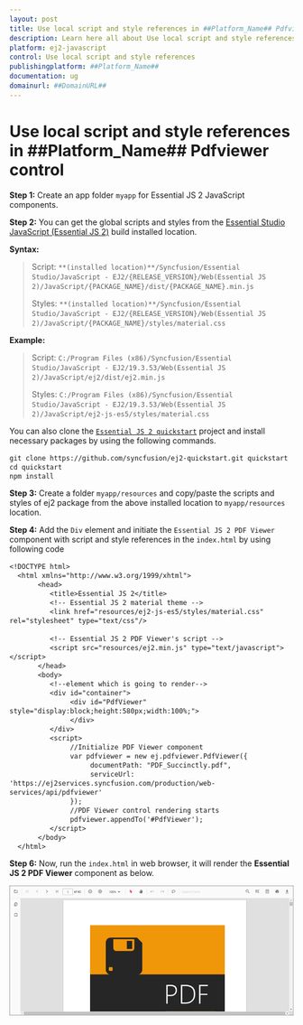 ```yaml
---
layout: post
title: Use local script and style references in ##Platform_Name## Pdfviewer control | Syncfusion
description: Learn here all about Use local script and style references in Syncfusion ##Platform_Name## Pdfviewer control of Syncfusion Essential JS 2 and more.
platform: ej2-javascript
control: Use local script and style references 
publishingplatform: ##Platform_Name##
documentation: ug
domainurl: ##DomainURL##
---
```


# Use local script and style references in ##Platform_Name## Pdfviewer control

**Step 1:** Create an app folder `myapp` for Essential JS 2 JavaScript components.

**Step 2:** You can get the global scripts and styles from the [Essential Studio JavaScript (Essential JS 2)](https://www.syncfusion.com/downloads/essential-js2/) build installed location.

**Syntax:**
> Script: `**(installed location)**/Syncfusion/Essential Studio/JavaScript - EJ2/{RELEASE_VERSION}/Web(Essential JS 2)/JavaScript/{PACKAGE_NAME}/dist/{PACKAGE_NAME}.min.js`
>
> Styles: `**(installed location)**/Syncfusion/Essential Studio/JavaScript - EJ2/{RELEASE_VERSION}/Web(Essential JS 2)/JavaScript/{PACKAGE_NAME}/styles/material.css`

**Example:**
> Script: `C:/Program Files (x86)/Syncfusion/Essential Studio/JavaScript - EJ2/19.3.53/Web(Essential JS 2)/JavaScript/ej2/dist/ej2.min.js`
>
> Styles: `C:/Program Files (x86)/Syncfusion/Essential Studio/JavaScript - EJ2/19.3.53/Web(Essential JS 2)/JavaScript/ej2-js-es5/styles/material.css`

You can also clone the [`Essential JS 2 quickstart`](https://github.com/syncfusion/ej2-quickstart.git) project and install necessary packages by using the following commands.

```
git clone https://github.com/syncfusion/ej2-quickstart.git quickstart
cd quickstart
npm install
```

**Step 3:** Create a folder `myapp/resources` and copy/paste the scripts and styles of ej2 package from the above installed location to `myapp/resources` location.

**Step 4:** Add the `Div` element and initiate the `Essential JS 2 PDF Viewer` component with script and style references in the `index.html` by using following code

```
<!DOCTYPE html>
  <html xmlns="http://www.w3.org/1999/xhtml">
       <head>
          <title>Essential JS 2</title>
          <!-- Essential JS 2 material theme -->
          <link href="resources/ej2-js-es5/styles/material.css" rel="stylesheet" type="text/css"/>

          <!-- Essential JS 2 PDF Viewer's script -->
          <script src="resources/ej2.min.js" type="text/javascript"></script>
       </head>
       <body>
          <!--element which is going to render-->
          <div id="container">
               <div id="PdfViewer" style="display:block;height:580px;width:100%;">
               </div>
          </div>
          <script>
               //Initialize PDF Viewer component
               var pdfviewer = new ej.pdfviewer.PdfViewer({
                    documentPath: "PDF_Succinctly.pdf",
                    serviceUrl: 'https://ej2services.syncfusion.com/production/web-services/api/pdfviewer'
               });
               //PDF Viewer control rendering starts
               pdfviewer.appendTo('#PdfViewer');
          </script>
       </body>
  </html>
```

**Step 6:** Now, run the `index.html` in web browser, it will render the **Essential JS 2 PDF Viewer** component as below.

![JavaScript Output](../../pdfviewer/images/javascript_output.png)